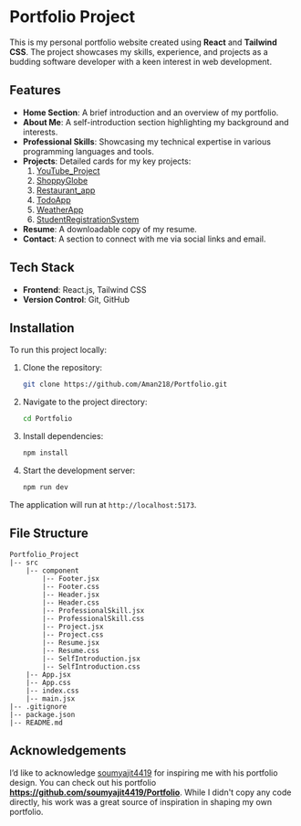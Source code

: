 # Portfolio Project

This is my personal portfolio website created using **React** and **Tailwind CSS**. The project showcases my skills, experience, and projects as a budding software developer with a keen interest in web development.

## Features

- **Home Section**: A brief introduction and an overview of my portfolio.
- **About Me**: A self-introduction section highlighting my background and interests.
- **Professional Skills**: Showcasing my technical expertise in various programming languages and tools.
- **Projects**: Detailed cards for my key projects:
  1. [YouTube_Project](#)
  2. [ShoppyGlobe](#)
  3. [Restaurant_app](#)
  4. [TodoApp](#)
  5. [WeatherApp](#)
  6. [StudentRegistrationSystem](#)
- **Resume**: A downloadable copy of my resume.
- **Contact**: A section to connect with me via social links and email.

## Tech Stack

- **Frontend**: React.js, Tailwind CSS
- **Version Control**: Git, GitHub

## Installation

To run this project locally:

1. Clone the repository:
   ```bash
   git clone https://github.com/Aman218/Portfolio.git
   ```

2. Navigate to the project directory:
   ```bash
   cd Portfolio
   ```

3. Install dependencies:
   ```bash
   npm install
   ```

4. Start the development server:
   ```bash
   npm run dev
   ```

The application will run at `http://localhost:5173`.

## File Structure

```
Portfolio_Project
|-- src
    |-- component
        |-- Footer.jsx
        |-- Footer.css
        |-- Header.jsx
        |-- Header.css
        |-- ProfessionalSkill.jsx
        |-- ProfessionalSkill.css
        |-- Project.jsx
        |-- Project.css
        |-- Resume.jsx
        |-- Resume.css
        |-- SelfIntroduction.jsx
        |-- SelfIntroduction.css
    |-- App.jsx
    |-- App.css
    |-- index.css
    |-- main.jsx
|-- .gitignore
|-- package.json
|-- README.md
```

## Acknowledgements

I’d like to acknowledge [soumyajit4419](https://github.com/soumyajit4419)
 for inspiring me with his portfolio design. You can check out his portfolio **https://github.com/soumyajit4419/Portfolio**. While I didn't copy any code directly, his work was a great source of inspiration in shaping my own portfolio.